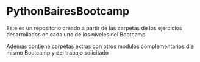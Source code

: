 # PythonBairesBootcamp

Este es un repositorio creado a partir de las carpetas de los ejercicios desarrollados en cada uno de los niveles del Bootcamp

Ademas contiene carpetas extras con otros modulos complementarios dle mismo Bootcamp y del trabajo solicitado

